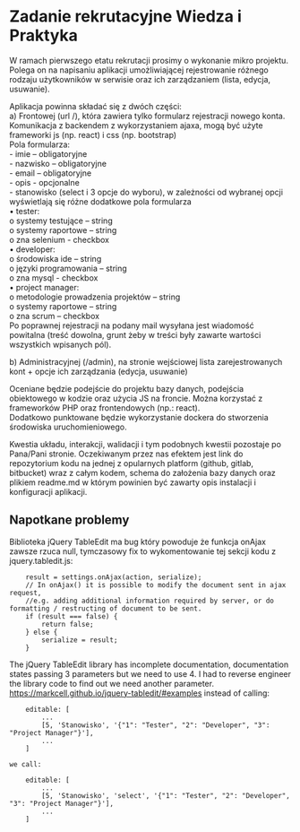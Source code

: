 # Zadanie rekrutacyjne Wiedza i Praktyka
W ramach pierwszego etatu rekrutacji prosimy o wykonanie mikro projektu. Polega on na napisaniu aplikacji umożliwiającej rejestrowanie różnego rodzaju użytkowników w serwisie oraz ich zarządzaniem (lista, edycja, usuwanie).  

Aplikacja powinna składać się z dwóch części:  
    a) Frontowej (url /), która zawiera tylko formularz rejestracji nowego konta. Komunikacja z backendem z wykorzystaniem ajaxa, mogą być użyte frameworki js (np. react) i css (np. bootstrap)  
    Pola formularza:  
    - imie – obligatoryjne  
    - nazwisko – obligatoryjne  
    - email – obligatoryjne  
    - opis - opcjonalne  
    - stanowisko (select i 3 opcje do wyboru), w zależności od wybranej opcji wyświetlają się różne dodatkowe pola formularza  
    • tester:  
        o systemy testujące – string  
        o systemy raportowe – string  
        o zna selenium - checkbox  
    • developer:  
        o środowiska ide – string  
        o języki programowania – string  
        o zna mysql - checkbox  
    • project manager:  
        o metodologie prowadzenia projektów – string  
        o systemy raportowe – string  
        o zna scrum – checkbox  
    Po poprawnej rejestracji na podany mail wysyłana jest wiadomość powitalna (treść dowolna, grunt żeby w treści były zawarte wartości wszystkich wpisanych pól).  

b) Administracyjnej (/admin), na stronie wejściowej lista zarejestrowanych kont + opcje ich zarządzania (edycja, usuwanie)  

Oceniane będzie podejście do projektu bazy danych, podejścia obiektowego w kodzie oraz użycia JS na froncie. Można korzystać z frameworków PHP oraz frontendowych (np.: react).  
Dodatkowo punktowane będzie wykorzystanie dockera do stworzenia środowiska uruchomieniowego.  

Kwestia układu, interakcji, walidacji i tym podobnych kwestii pozostaje po Pana/Pani stronie. Oczekiwanym przez nas efektem jest link do repozytorium kodu na jednej z opularnych platform (github, gitlab, bitbucket) wraz z całym kodem, schema do założenia bazy danych oraz plikiem readme.md w którym powinien być zawarty opis instalacji i konfiguracji aplikacji.  


## Napotkane problemy
Biblioteka jQuery TableEdit ma bug który powoduje że funkcja onAjax zawsze rzuca null, tymczasowy fix to wykomentowanie tej sekcji kodu z jquery.tabledit.js:
```
    result = settings.onAjax(action, serialize);
    // In onAjax() it is possible to modify the document sent in ajax request, 
    //e.g. adding additional information required by server, or do formatting / restructing of document to be sent.
    if (result === false) {
        return false;
    } else {
        serialize = result;
    }
```
The jQuery TableEdit library has incomplete documentation, documentation states passing 3 parameters but we need to use 4.
I had to reverse engineer the library code to find out we need another parameter.
https://markcell.github.io/jquery-tabledit/#examples
instead of calling:
```
    editable: [
        ...
        [5, 'Stanowisko', '{"1": "Tester", "2": "Developer", "3": "Project Manager"}'],
        ...
    ]
```
    we call:
```
    editable: [
        ...
        [5, 'Stanowisko', 'select', '{"1": "Tester", "2": "Developer", "3": "Project Manager"}'],
        ...
    ]
```
